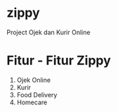 # zippy
Project Ojek dan Kurir Online
# Fitur - Fitur Zippy
1. Ojek Online
2. Kurir
3. Food Delivery
4. Homecare
